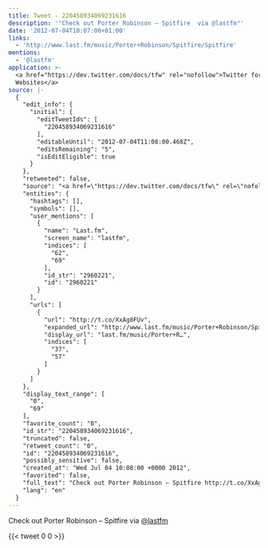 ```yaml
---
title: Tweet - 220458934069231616
description: '"Check out Porter Robinson – Spitfire  via @lastfm"'
date: '2012-07-04T10:07:00+01:00'
links:
  - 'http://www.last.fm/music/Porter+Robinson/Spitfire/Spitfire'
mentions:
  - '@lastfm'
application: >-
  <a href="https://dev.twitter.com/docs/tfw" rel="nofollow">Twitter for
  Websites</a>
source: |-
  {
    "edit_info": {
      "initial": {
        "editTweetIds": [
          "220458934069231616"
        ],
        "editableUntil": "2012-07-04T11:08:00.468Z",
        "editsRemaining": "5",
        "isEditEligible": true
      }
    },
    "retweeted": false,
    "source": "<a href=\"https://dev.twitter.com/docs/tfw\" rel=\"nofollow\">Twitter for Websites</a>",
    "entities": {
      "hashtags": [],
      "symbols": [],
      "user_mentions": [
        {
          "name": "Last.fm",
          "screen_name": "lastfm",
          "indices": [
            "62",
            "69"
          ],
          "id_str": "2960221",
          "id": "2960221"
        }
      ],
      "urls": [
        {
          "url": "http://t.co/XxAg8FUv",
          "expanded_url": "http://www.last.fm/music/Porter+Robinson/Spitfire/Spitfire",
          "display_url": "last.fm/music/Porter+R…",
          "indices": [
            "37",
            "57"
          ]
        }
      ]
    },
    "display_text_range": [
      "0",
      "69"
    ],
    "favorite_count": "0",
    "id_str": "220458934069231616",
    "truncated": false,
    "retweet_count": "0",
    "id": "220458934069231616",
    "possibly_sensitive": false,
    "created_at": "Wed Jul 04 10:08:00 +0000 2012",
    "favorited": false,
    "full_text": "Check out Porter Robinson – Spitfire http://t.co/XxAg8FUv via @lastfm",
    "lang": "en"
  }
---
```

Check out Porter Robinson – Spitfire  via [@lastfm](https://twitter.com/@lastfm)
    
{{< tweet 0 0 >}}
    
